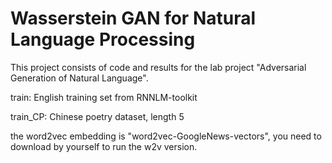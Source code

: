 # Wasserstein GAN for Natural Language Processing

This project consists of code and results for the lab project "Adversarial Generation of Natural Language".

train: English training set from RNNLM-toolkit

train_CP: Chinese poetry dataset, length 5

the word2vec embedding is "word2vec-GoogleNews-vectors", you need to download by yourself to run the w2v version.
